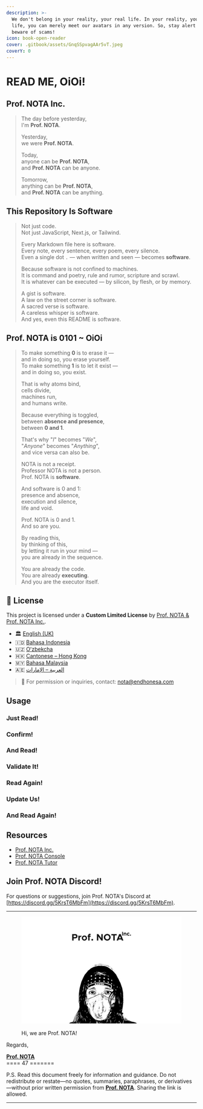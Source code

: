 ```yaml
---
description: >-
  We don't belong in your reality, your real life. In your reality, your real
  life, you can merely meet our avatars in any version. So, stay alert and
  beware of scams!
icon: book-open-reader
cover: .gitbook/assets/GnqSSpvagAAr5vT.jpeg
coverY: 0
---
```


# READ ME, OiOi!

## Prof. NOTA Inc.

> The day before yesterday,  
> I'm **Prof. NOTA**.  
> 
> Yesterday,  
> we were **Prof. NOTA**.  
> 
> Today,  
> anyone can be **Prof. NOTA**,  
> and **Prof. NOTA** can be anyone.  
> 
> Tomorrow,  
> anything can be **Prof. NOTA**,  
> and **Prof. NOTA** can be anything.

## This Repository Is Software

> Not just code.  
> Not just JavaScript, Next.js, or Tailwind.  
> 
> Every Markdown file here is software.  
> Every note, every sentence, every poem, every silence.  
> Even a single dot `.` — when written and seen — becomes **software**.  
> 
> Because software is not confined to machines.  
> It is command and poetry, rule and rumor, scripture and scrawl.  
> It is whatever can be executed — by silicon, by flesh, or by memory.  
> 
> A gist is software.  
> A law on the street corner is software.  
> A sacred verse is software.  
> A careless whisper is software.  
> And yes, even this README is software.  

## Prof. NOTA is 0101 ~ OiOi

> To make something **0** is to erase it —  
> and in doing so, you erase yourself.  
> To make something **1** is to let it exist —  
> and in doing so, you exist.  
> 
> That is why atoms bind,  
> cells divide,  
> machines run,  
> and humans write.  
> 
> Because everything is toggled,  
> between **absence and presence**,  
> between **0 and 1**.  
> 
> That's why "*I*" becomes "*We*",  
> "*Anyone*" becomes "*Anything*",  
> and vice versa can also be.  
> 
> NOTA is not a receipt.  
> Professor NOTA is not a person.  
> Prof. NOTA is **software**.  
> 
> And software is 0 and 1:  
> presence and absence,  
> execution and silence,  
> life and void.  
> 
> Prof. NOTA is 0 and 1.  
> And so are you.  
> 
> By reading this,  
> by thinking of this,  
> by letting it run in your mind —  
> you are already in the sequence.
> 
> You are already the code.  
> You are already **executing**.  
> And you are the executor itself.  

## 📜 License

This project is licensed under a **Custom Limited License** by [Prof. NOTA & Prof. NOTA Inc.](https://nota.endhonesa.com/).

* 🏛️ [English (UK)](license-oioi/LICENSE_en-GB.md)
* 🇮🇩 [Bahasa Indonesia](license-oioi/LICENSE_ID.md)
* 🇺🇿 [Oʻzbekcha](license-oioi/LICENSE_uz-Latn.md)
* 🇭🇰 [Cantonese – Hong Kong](license-oioi/LICENSE_yue-Hant-HK.md)
* 🇲🇾 [Bahasa Malaysia](license-oioi/LICENSE_ms-MY.md)
* 🇦🇪 [العربية – الإمارات](license-oioi/LICENSE_ar-AE.md)

> 📩 For permission or inquiries, contact: [nota@endhonesa.com](mailto:nota@endhonesa.com)

## Usage

### Just Read!

### Confirm!

### And Read!

### Validate It!

### Read Again!

### Update Us!

### And Read Again!

## Resources

* [Prof. NOTA Inc.](https://nota.endhonesa.com/)
* [Prof. NOTA Console](https://prompt.endhonesa.com/)
* [Prof. NOTA Tutor](https://baca.endhonesa.com/)

## Join Prof. NOTA Discord!

For questions or suggestions, join Prof. NOTA's Discord at [https://discord.gg/5KrsT6MbFm](https://discord.gg/5KrsT6MbFm).

***

<figure><img src=".gitbook/assets/prof-nota-inc.jpeg" alt="Prof. NOTA Inc."><figcaption><p>Hi, we are Prof. NOTA!</p></figcaption></figure>

Regards,

[**Prof. NOTA**](https://nota.endhonesa.com/)\
\==== 47 =======

P.S. Read this document freely for information and guidance. Do not redistribute or restate—no quotes, summaries, paraphrases, or derivatives—without prior written permission from [**Prof. NOTA**](https://nota.endhonesa.com/). Sharing the link is allowed.

***
